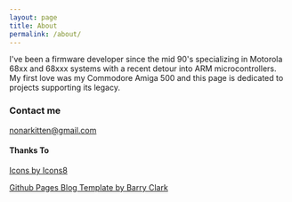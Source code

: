 ```yaml
---
layout: page
title: About
permalink: /about/
---
```


I've been a firmware developer since the mid 90's specializing in Motorola 68xx and 68xxx systems with a recent detour into ARM microcontrollers. My first love was my Commodore Amiga 500 and this page is dedicated to projects supporting its legacy.

### Contact me

[nonarkitten@gmail.com](mailto:nonarkitten@gmail.com)

#### Thanks To
[Icons by Icons8](https://iconscout.com/contributors/icons8)

[Github Pages Blog Template by Barry Clark](https://github.com/barryclark/jekyll-now)

